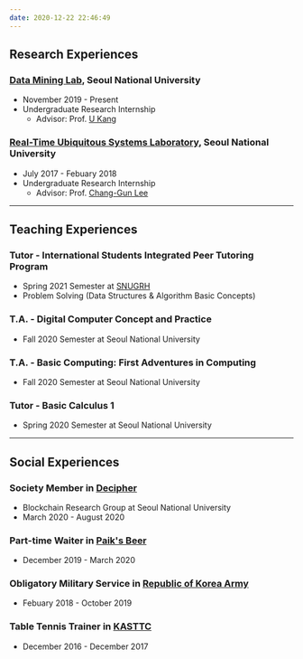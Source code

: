 ```yaml
---
date: 2020-12-22 22:46:49
---
```

## **Research Experiences**
### [Data Mining Lab](https://datalab.snu.ac.kr/), Seoul National University
* November 2019 - Present
* Undergraduate Research Internship
  * Advisor: Prof. [U Kang](https://datalab.snu.ac.kr/~ukang/)
  
### [Real-Time Ubiquitous Systems Laboratory](https://rubis.snu.ac.kr/), Seoul National University
* July 2017 - Febuary 2018
* Undergraduate Research Internship
  * Advisor: Prof. [Chang-Gun Lee](https://rubis.snu.ac.kr/~cglee/)
---
## **Teaching Experiences**
### Tutor - International Students Integrated Peer Tutoring Program
* Spring 2021 Semester at [SNUGRH](https://dorm.snu.ac.kr/eng)
* Problem Solving (Data Structures & Algorithm Basic Concepts)

### T.A. - Digital Computer Concept and Practice
* Fall 2020 Semester at Seoul National University

### T.A. - Basic Computing: First Adventures in Computing
* Fall 2020 Semester at Seoul National University

### Tutor - Basic Calculus 1
* Spring 2020 Semester at Seoul National University
---
## **Social Experiences**
### Society Member in [Decipher](https://decipher.ac/)
* Blockchain Research Group at Seoul National University
* March 2020 - August 2020

### Part-time Waiter in [Paik's Beer](http://paiksbeer.com/)
* December 2019 - March 2020

### Obligatory Military Service in [Republic of Korea Army](http://www.army.mil.kr/)
* Febuary 2018 - October 2019

### Table Tennis Trainer in [KASTTC](http://kasttc.kr/)
* December 2016 - December 2017
